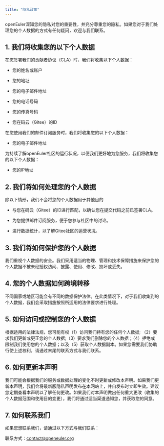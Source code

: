 ```yaml
---
title: "隐私政策"
---
```

<ClientOnly>
  <common-banner
      :pc-src="'/img/security/privacy-banner.png'"
      :mobile-src="'/img/security/privacy-banner.png'"
      :inside-name="'LEGAL NOTICE'"
      outside-name="隐私政策"
  ></common-banner>
</ClientOnly>
<div class="other markdown">

openEuler深知您的隐私对您的重要性，并充分尊重您的隐私。如果您对于我们处理您的个人数据的方式有任何疑问，欢迎与我们联系。

## 1. 我们将收集您的以下个人数据

在您签署我们的贡献者协议（CLA）时，我们将收集以下个人数据：

+ 您的姓名或账户

+ 您的地址

+ 您的电子邮件地址

+ 您的电话号码

+ 您的传真号码

+ 您在码云（Gitee）的ID

在您使用我们的邮件订阅服务时，我们将收集您的以下个人数据：

+ 您的电子邮件地址

为持续了解openEuler社区的运行状况，以便我们更好地为您服务，我们将收集您的以下个人数据：

+ 您的IP地址

## 2. 我们将如何处理您的个人数据

除以下情形，我们不会将您的个人数据用于其他目的

+ 与您在码云（Gitee）的ID进行匹配，以确认您在提交代码之前已签署CLA。

+ 为您提供邮件订阅服务，便于您参与社区中的讨论。

+ 进行数据统计，以了解Gitee社区的运营状况。

## 3. 我们将如何保护您的个人数据

我们重视个人数据的安全。我们采用适当的物理、管理和技术保障措施来保护您的个人数据不被未经授权访问、披露、使用、修改、损坏或丢失。

## 4. 您的个人数据如何跨境转移

不同国家或地区可能会有不同的数据保护法律。在此类情况下，对于我们收集到的个人数据，我们会采取措施按照所适用的法律要求进行处理。

## 5. 如何访问或控制您的个人数据

根据适用的法律法规，您可能有权（1）访问我们持有您的任何个人数据; （2）要求我们更新或更正您的个人数据;（3）要求我们删除您的个人数据；（4）拒绝或限制我们使用您的个人数据；以及（5）获取个人数据副本。如果您需要我们协助行使上述权利，请通过末尾的联系方式与我们联系。

## 6. 如何更新本声明

我们可能会根据我们的服务或数据处理的变化不时更新或修改本声明。如果我们更新本声明，我们会将最新版隐私声明发布在本网站上，并自发布时立即生效。建议您定期查看本声明以了解任何更改。如果我们对本声明做出任何重大更改（收集的个人数据范围和使用目的变更），我们将通过适当渠道通知您，并获取您的同意。

## 7. 如何联系我们

如果您想联系我们，请通过以下方式与我们联系： 

联系方式：<contact@openeuler.org>

</div>